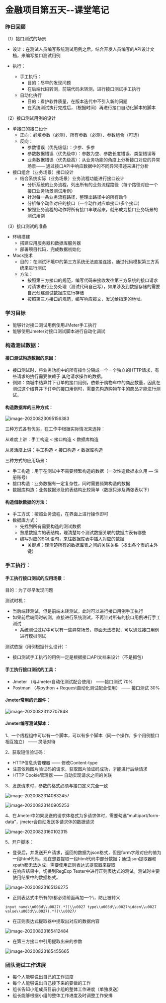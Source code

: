 # 金融项目第五天--课堂笔记

### 昨日回顾

（1）接口测试的场景

- 设计：在测试人员编写系统测试用例之后，结合开发人员编写的API设计文档，来编写接口测试用例

- 执行：
  - 手工执行：
    - 目的：尽早的发现问题
    - 在后端代码转测，前端代码未转测，进行接口测试手工执行
  - 自动化执行
    - 目的：看护软件质量，在版本迭代中不引入新的问题
    - 在系统测试执行完成后，（根据时间）再进行接口自动化脚本的脚本

（2）接口测试用例的设计

- 单接口的接口设计
  - 正向：必填参数（必测）、所有参数（必测）、参数组合（可选）
  - 反向：
    - 参数错误（优先级低）：少参、多参
    - 参数数据错误（优先级中）：参数为空、参数长度错误、类型错误等
    - 业务数据错误（优先级高）：从业务功能的角度上分析接口对应的异常场景—— 通过接口API中响应数据中的不同异常描述来进行分析
- 接口组合（业务场景）接口设计
  - 结合系统实际（业务场景）业务流程功能进行接口设计
    - 分析系统的业务流程，列出所有的业务流程路径（每个路径对应一个接口业务场景测试用例）
    - 针对每一条业务流程路径，整理出路径中的所有动作
    - 分析每个动作对应的接口（一个动作对应单接口/多个接口）
    - 按照业务流程的动作将所有接口串联起来，就形成为接口业务场景的测试用例

（3）接口测试的准备

- 环境搭建
  - 搭建应用服务器和数据库服务器
  - 部署项目代码，完成数据初始化
- Mock技术
  - 目的：在测试环境中的第三方系统无法直接连接，通过代码模拟第三方系统来进行测试
  - 方法：
    - 按照第三方接口的规范，编写代码来接收发往第三方系统的接口请求
    - 对请求进行业务处理（测试代码自己写），如果涉及到数据存储的需要自己创建测试数据库进行存储
    - 按照第三方接口的规范，编写响应报文，发送给指定的地址。





### 学习目标

- 能够针对接口测试用例使用JMeter手工执行
- 能够使用Jmeter对接口测试脚本进行自动化调试



### 构造测试数据：

#### 接口测试构造数据的原因：

- 接口测试时，将业务功能中的所有操作分隔成一个一个独立的HTTP请求，有些请求的执行需要依赖于 其他请求操作的数据。
- 例如：商城中结算并下订单的接口用例，依赖于购物车中的商品数量，因此在测试这个结算并下订单的接口用例时，需要先构造购物车中的商品才能进行测试。



#### 构造数据库的三种方式：

![image-20200823095156383](C:\Users\ThinkPad\AppData\Roaming\Typora\typora-user-images\image-20200823095156383.png)

三种方式各有优劣，在工作中根据实际情况来选择：

从难度上讲：手工构造 < 接口构造 < 数据库构造

从灵活度上讲：手工构造 < 接口构造 < 数据库构造

三种方式的应用场景：

- 手工构造：用于在测试中不需要频繁构造的数据（一次性造数据永久用 — 注册账号）
- 接口构造：业务数据有一定复杂性，同时需要频繁构造的数据
- 数据库构造：业务数据涉及的表结构比较简单（数据只涉及两张表以下）



#### 构造借款数据的方法：

- 手工方式：按照业务流程，在界面上进行操作即可
- 数据库方式：
  - 先找到所有需要构造的测试数据
  - 熟悉数据库的表结构，理清楚每个测试数据关联的数据库表有哪些
  - 编写对应的SQL语句，来往数据库表中插入对应的数据
    - 关键点：理清楚所有的数据库表之间的关联关系（找出各个表的主外键）



### 手工执行：

#### 手工执行接口测试的应用场景：

目的：为了尽早发现问题

测试时机：

- 当后端转测试，但是前端未转测试，此时可以进行接口用例手工执行
- 如果前后端同时转测，直接进行系统测试，不再针对所有的接口用例进行手工测试
  - 系统测试过程中可以有一些异常场景，界面无法模拟，可以通过接口用例进行模拟测试

测试依据（用例根据什么设计）：

- 接口测试手工执行的用例一定是根据接口API文档来设计（不是抓包）



#### 手工执行接口测试的工具：

- Jmeter （与Jmeter自动化测试配合使用）   ——接口测试 70%
- Postman （与python + Request自动化测试配合使用） —— 接口测试 30% 




#### Jmeter常用的元器件：

![image-20200823112707848](C:\Users\ThinkPad\AppData\Roaming\Typora\typora-user-images\image-20200823112707848.png)



#### Jmeter编写测试脚本：

1、一个线程组中可以有一个脚本，可以有多个脚本（同一个操作，多个用例接口相互独立） —— 灵活对待

2、获取短信验证码：

- HTTP信息头管理器 —— 修改Content-type
- 注意依赖图片验证码的请求，获取图片验证码成功，才能进行后续请求
- HTTP Cookie管理器 —— 自动实现请求之间的关联

3、发送请求时，参数的格式必须与接口定义完全一致

![image-20200823140832457](C:\Users\ThinkPad\AppData\Roaming\Typora\typora-user-images\image-20200823140832457.png)

![image-20200823140905253](C:\Users\ThinkPad\AppData\Roaming\Typora\typora-user-images\image-20200823140905253.png)

4、在Jmeter中如果发送的请求体格式为多请求体时，需要勾选“multipart/form-data”，jmeter会自动发送多请求体的数据请求

![image-20200823160102315](C:\Users\ThinkPad\AppData\Roaming\Typora\typora-user-images\image-20200823160102315.png)

5、开户脚本：

- 登录后，并发送开户请求，返回的数据为json格式，但是form字段对应的值为一段html代码，现在想要提取一段html代码中部分数据；通过json提取器和xpath都无法达成，需要使用正则表达式提取器来提取
- 在响应结果中，切换到RegExp Tester中进行正则表达式的测试。测试时主要使用结果中的数据格式。

![image-20200823165136275](C:\Users\ThinkPad\AppData\Roaming\Typora\typora-user-images\image-20200823165136275.png)

- 正则表达式中所有的\都必须前面再加一个\，防止被转义

~~~
input name\\u003d\\u0027(.*?)\\u0027 type\\u003d\\u0027hidden\\u0027 value\\u003d\\u0027(.*?)\\u0027/
~~~

- 在正则表达式提取器中提取出对应的数据内容

![image-20200823165412484](C:\Users\ThinkPad\AppData\Roaming\Typora\typora-user-images\image-20200823165412484.png)

- 在第三方接口中引用提取出来的参数

![image-20200823165455665](C:\Users\ThinkPad\AppData\Roaming\Typora\typora-user-images\image-20200823165455665.png)





### 团队测试工作进展

- 每个人能够说出自己的工作进度
- 每个人能够说出自己接下来的要做的工作
- 组长告知小组成员目前小组的整体工作进度（单独发送）
- 组长能够根据小组的整体工作进度及时调整工作安排
